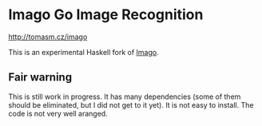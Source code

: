 # Imago Go Image Recognition

http://tomasm.cz/imago

This is an experimental Haskell fork of [Imago](https://github.com/tomasmcz/imago).

## Fair warning

This is still work in progress. It has many dependencies (some of them should
be eliminated, but I did not get to it yet). It is not easy to install. The
code is not very well aranged.
